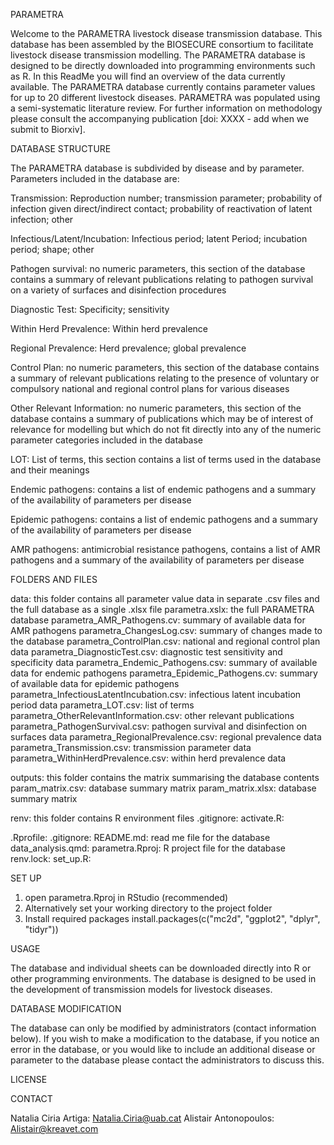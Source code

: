 PARAMETRA

Welcome to the PARAMETRA livestock disease transmission database. This database has been assembled by the BIOSECURE consortium to facilitate livestock disease transmission modelling. The PARAMETRA database is designed to be directly downloaded into programming environments such as R. In this ReadMe you will find an overview of the data currently available.
The PARAMETRA database currently contains parameter values for up to 20 different livestock diseases. PARAMETRA was populated using a semi-systematic literature review. For further information on methodology please consult the accompanying publication [doi: XXXX - add when we submit to Biorxiv].

DATABASE STRUCTURE

The PARAMETRA database is subdivided by disease and by parameter. Parameters included in the database are:

Transmission: Reproduction number; transmission parameter; probability of infection given direct/indirect contact; probability of reactivation of latent infection; other

Infectious/Latent/Incubation: Infectious period; latent Period; incubation period; shape; other

Pathogen survival: no numeric parameters, this section of the database contains a summary of relevant publications relating to pathogen survival on a variety of surfaces and disinfection procedures

Diagnostic Test: Specificity; sensitivity

Within Herd Prevalence: Within herd prevalence

Regional Prevalence: Herd prevalence; global prevalence

Control Plan: no numeric parameters, this section of the database contains a summary of relevant publications relating to the presence of voluntary or compulsory national and regional control plans for various diseases

Other Relevant Information: no numeric parameters, this section of the database contains a summary of publications which may be of interest of relevance for modelling but which do not fit directly into any of the numeric parameter categories included in the database

LOT: List of terms, this section contains a list of terms used in the database and their meanings

Endemic pathogens: contains a list of endemic pathogens and a summary of the availability of parameters per disease

Epidemic pathogens: contains a list of endemic pathogens and a summary of the availability of parameters per disease

AMR pathogens: antimicrobial resistance pathogens, contains a list of AMR pathogens and a summary of the availability of parameters per disease

FOLDERS AND FILES

data: this folder contains all parameter value data in separate .csv files and the full database as a single .xlsx file
	parametra.xslx: the full PARAMETRA database
	parametra_AMR_Pathogens.cv: summary of available data for AMR pathogens
	parametra_ChangesLog.csv: summary of changes made to the database
	parametra_ControlPlan.csv: national and regional control plan data
	parametra_DiagnosticTest.csv: diagnostic test sensitivity and specificity data
	parametra_Endemic_Pathogens.csv: summary of available data for endemic pathogens
	parametra_Epidemic_Pathogens.cv: summary of available data for epidemic pathogens
	parametra_InfectiousLatentIncubation.csv: infectious latent incubation period data
	parametra_LOT.csv: list of terms
	parametra_OtherRelevantInformation.csv: other relevant publications
	parametra_PathogenSurvival.csv: pathogen survival and disinfection on surfaces data
	parametra_RegionalPrevalence.csv: regional prevalence data
	parametra_Transmission.csv: transmission parameter data
	parametra_WithinHerdPrevalence.csv: within herd prevalence data

outputs: this folder contains the matrix summarising the database contents
	param_matrix.csv: database summary matrix
	param_matrix.xlsx: database summary matrix

renv: this folder contains R environment files
	.gitignore:
	activate.R:


.Rprofile:
.gitignore:
README.md: read me file for the database
data_analysis.qmd:
parametra.Rproj: R project file for the database
renv.lock:
set_up.R:

SET UP

1. open parametra.Rproj in RStudio (recommended)
2. Alternatively set your working directory to the project folder
3. Install required packages
	install.packages(c("mc2d", "ggplot2", "dplyr", "tidyr"))

USAGE

The database and individual sheets can be downloaded directly into R or other programming environments. The database is designed to be used in the development of transmission models for livestock diseases. 

DATABASE MODIFICATION

The database can only be modified by administrators (contact information below). If you wish to make a modification to the database, if you notice an error in the database, or you would like to include an additional disease or parameter to the database please contact the administrators to discuss this.

LICENSE


CONTACT

Natalia Ciria Artiga: Natalia.Ciria@uab.cat
Alistair Antonopoulos: Alistair@kreavet.com

